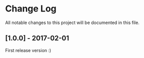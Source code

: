 # Change Log
All notable changes to this project will be documented in this file.

## [1.0.0] - 2017-02-01
First release version :)
